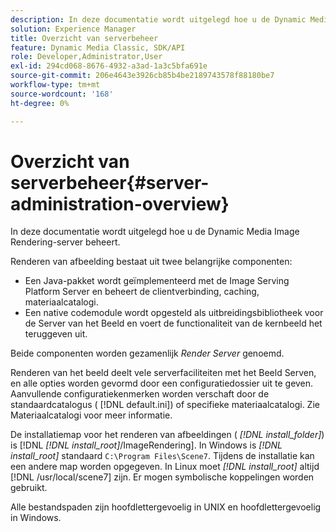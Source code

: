 ```yaml
---
description: In deze documentatie wordt uitgelegd hoe u de Dynamic Media Image Rendering-server beheert.
solution: Experience Manager
title: Overzicht van serverbeheer
feature: Dynamic Media Classic, SDK/API
role: Developer,Administrator,User
exl-id: 294cd068-8676-4932-a3ad-1a3c5bfa691e
source-git-commit: 206e4643e3926cb85b4be2189743578f88180be7
workflow-type: tm+mt
source-wordcount: '168'
ht-degree: 0%

---
```


# Overzicht van serverbeheer{#server-administration-overview}

In deze documentatie wordt uitgelegd hoe u de Dynamic Media Image Rendering-server beheert.

Renderen van afbeelding bestaat uit twee belangrijke componenten:

* Een Java-pakket wordt geïmplementeerd met de Image Serving Platform Server en beheert de clientverbinding, caching, materiaalcatalogi.
* Een native codemodule wordt opgesteld als uitbreidingsbibliotheek voor de Server van het Beeld en voert de functionaliteit van de kernbeeld het teruggeven uit.

Beide componenten worden gezamenlijk *Render Server* genoemd.

Renderen van het beeld deelt vele serverfaciliteiten met het Beeld Serven, en alle opties worden gevormd door een configuratiedossier uit te geven. Aanvullende configuratiekenmerken worden verschaft door de standaardcatalogus ( [!DNL default.ini]) of specifieke materiaalcatalogi. Zie Materiaalcatalogi voor meer informatie.

De installatiemap voor het renderen van afbeeldingen ( *[!DNL install_folder]*) is [!DNL *[!DNL install_root]*/ImageRendering]. In Windows is *[!DNL install_root]* standaard `C:\Program Files\Scene7`. Tijdens de installatie kan een andere map worden opgegeven. In Linux moet *[!DNL install_root]* altijd [!DNL /usr/local/scene7] zijn. Er mogen symbolische koppelingen worden gebruikt.

Alle bestandspaden zijn hoofdlettergevoelig in UNIX en hoofdlettergevoelig in Windows.
